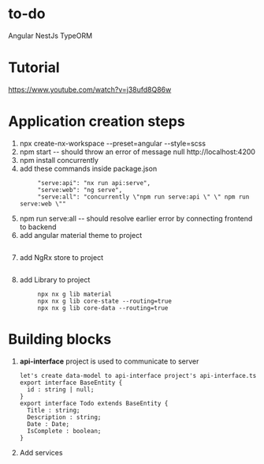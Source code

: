 # to-do
Angular NestJs TypeORM
# Tutorial
https://www.youtube.com/watch?v=j38ufd8Q86w
# Application creation steps
1)  npx create-nx-workspace --preset=angular --style=scss
2)  npm start -- should throw an error of message null http://localhost:4200
3)  npm install concurrently
4)  add these commands inside package.json
    ```` 
         "serve:api": "nx run api:serve",
         "serve:web": "ng serve",
         "serve:all": "concurrently \"npm run serve:api \" \" npm run serve:web \""
5) npm run serve:all -- should resolve earlier error by connecting frontend to backend
6) add angular material theme to project 
    ```` npx nx add @angular/material
7) add NgRx store to project
    ```` npx nx add @ngrx/store
8) add Library to project
    ```` 
         npx nx g lib material
         npx nx g lib core-state --routing=true
         npx nx g lib core-data --routing=true

# Building blocks

1) **api-interface** project is used to communicate to server
   ```` 
   let's create data-model to api-interface project's api-interface.ts
   export interface BaseEntity {
     id : string | null;
   }
   export interface Todo extends BaseEntity {
     Title : string;
     Description : string;
     Date : Date;
     IsComplete : boolean;
   }
2) Add services
 
